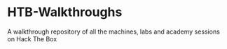 # HTB-Walkthroughs
A walkthrough repository of all the machines, labs and academy sessions on Hack The Box
